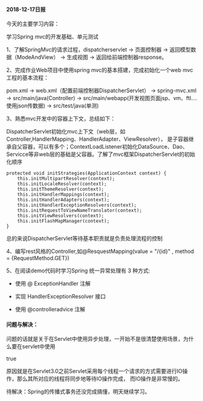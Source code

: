 #### 2018-12-17日报

今天的主要学习内容：

学习Spring mvc的开发基础、单元测试

1、了解SpringMvc的请求过程，dispatcherservlet -> 页面控制器 -> 返回模型数据（ModeAndView） ->  生成视图 -> 返回给前端控制器response。

2、完成作业Web项目中使用spring mvc的基本搭建，完成初始化一个web mvc工程的基本流程：

pom.xml  ->  web.xml（配置前端控制器DispatcherServlet） -> spring-mvc.xml -> src/main/java(Controller) -> src/main/webapp(开发视图页面jsp、vm、ftl....使用json传数据) -> src/test/java(单测)

3、熟悉mvc开发中的容器上下文，总结如下：

DispatcherServlet初始化mvc上下文（web层，如Controller,HandlerMapping、HandlerAdapter、ViewResolver）， 是子容器继承自父容器，可以有多个；ContextLoadListener初始化DataSource、Dao、Servicce等非web层的基础是父容器。了解了mvc框架DispatcherServlet的初始化顺序

```
protected void initStrategies(ApplicationContext context) {
    this.initMultipartResolver(context);
    this.initLocaleResolver(context);
    this.initThemeResolver(context);
    this.initHandlerMappings(context);
    this.initHandlerAdapters(context);
    this.initHandlerExceptionResolvers(context);
    this.initRequestToViewNameTranslator(context);
    this.initViewResolvers(context);
    this.initFlashMapManager(context);
}
```

总的来说DispatcherServlet等待基本职责就是负责处理流程的控制

4、编写rest风格的Controller,如@ResquestMapping(value = "/{id}" , method = {RequestMethod.GET})

5、在阅读demo代码时学习Spring 统一异常处理有 3 种方式:

* 使用 @ ExceptionHandler 注解
* 实现 HandlerExceptionResolver 接口

* 使用 @controlleradvice 注解



#### 问题与解决：

问题的话就是关于在Servlet中使用异步处理，一开始不是很清楚使用场景，为什么要在servlet中使用

<async-supported>true</async-supported>

原因就是在Servlet3.0之前Servlet采用每个线程一个请求的方式需要进行IO操作，那么其所对应的线程将同步地等待IO操作完成， 而IO操作是非常慢的。

待解决：Spring的传播式事务还没完成搞懂，明天继续学习。